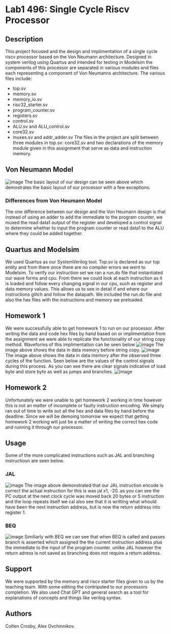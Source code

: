 # Lab1 496: Single Cycle Riscv Processor
## Description
  This project focused and the design and implimentation of a single cycle riscv processor based on the Von Neumann architecture. Designed in system verilog using Quartus and intended for testing in Modelsim the components of this processor are separated in various modules and files each representing a component of Von Neumanns architecture. The various files include:
* top.sv
* memory.sv
* memory_io.sv
* risc32_starter.sv
* program_counter.sv 
* registers.sv
* control.sv
* ALU.sv and ALU_control.sv
* core32.sv
* muxes.sv and addr_adder.sv
  The files in the project are split between three modules in top.sv: core32.sv and two declarations of the memory module given in this assignment that serve as data and instruction memory.
##  Von Neumann Model
![image](https://github.com/ccolten3/496stuff/assets/156143216/92191829-24ae-43d1-81ac-38ae0446c3c4)
  The basic layout of our design can be seen above which demostrates the basic layout of our processor with a few exceptions.
### Differences from Von Heumann Model
  The one difference between our design and the Von Heumann design is that instead of using an adder to add the immediate to the program counter, we muxed the read data1 output of the register and developed a control signal to determine whether to input the program counter or read data1 to the ALU where they could be added together. 
## Quartus and Modelsim
  We used Quartus as our SystemVerilog tool. Top.sv is declared as our top entity and from there once there are no compiler errors we went to Modelsim. To verify our instruction set we ran a run.do file that instantiated our wave forms and cpu. From there we could look at each instruction as it is loaded and follow every changing signal in our cpu, such as register and data memory values. This allows us to see in detail if and where our instructions glitch and follow the datapath. We included the run.do file and also the hex files with the instructions and memory we preloaded.
## Homework 1
  We were successfully able to get homework 1 to run on our processor. After writing the data and code hex files by hand based on or implimentation from the assignment we were able to replicate the functionality of our string copy method. Waveforms of this implimentation can be seen below
![image](https://github.com/ccolten3/496stuff/assets/156143216/6293ba66-59e9-4da1-945a-2b4181ab97b4)
  The image above shows the data in data memory before string copy.
![image](https://github.com/ccolten3/496stuff/assets/156143216/6e0f4dd8-bd31-47e5-9e4a-2391a712afba)
  The image above shows the data in data memory after the observed three cycles of the function. Seen below are the values of the control signals during this process. As you can see there are clear signals indicative of load byte and store byte as well as jumps and branches.
![image](https://github.com/ccolten3/496stuff/assets/156143216/a6f7880b-180c-49d6-a5a7-fa47f8d09caf)
## Homework 2
  Unfortunately we were unable to get homework 2 working in time however this is not an matter of incomplete or faulty instruction encoding. We simply ran out of time to write out all the hex and data files by hand before the deadline. Since we will be demoing tomorrow we expect that getting homework 2 working will just be a matter of writing the correct hex code and running it through our processor. 
## Usage 
  Some of the more complicated instructions such as JAL and branching instructiosn are seen below.
### JAL
![image](https://github.com/ccolten3/496stuff/assets/156143216/e327f692-3c87-4e88-8b61-50d3989a2dca)
  The image above demonstrated that our JAL instruction encode is correct the actual instruction for this is was jal x1, -20. as you can see the PC output at the next clock cycle was moved back 20 bytes or 5 instruction and the loop repeats itself we cal also see that it is writting what whould have been the next instruction address, but is now the return address into register 1.
### BEQ
![image](https://github.com/ccolten3/496stuff/assets/156143216/1ff298ae-c4db-4cb4-858b-a699ca95987e)
  Similiarly with BEQ we can see that when BEQ is called and passes branch is asserted which assigned the the current instruction address plus the immediate to the input of the program counter. unlike JAL however the return adress is not saved as branching does not require a return address.
## Support 
  We were supported by the memory and riscv starter files given to us by the teaching team. With some editing the contriputed to our processors completion. We also used Chat GPT and general search as a tool for explanations of concepts and things like verilog syntax.
## Authors
Colten Crosby, Alex Ovchinnikov.

  

